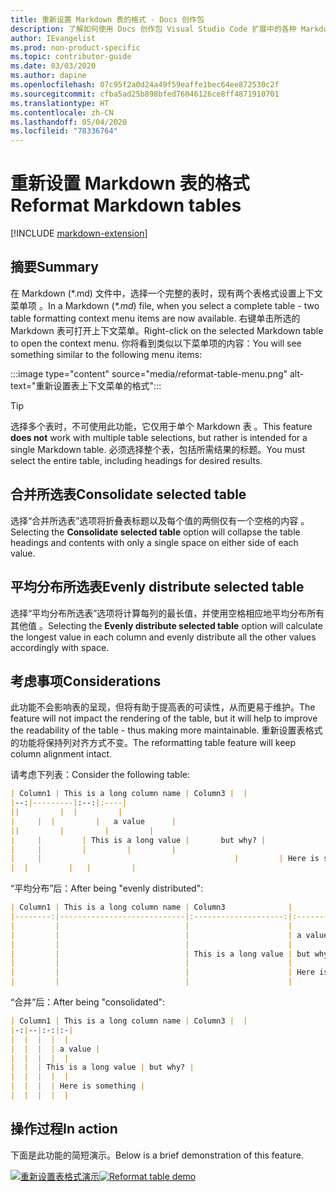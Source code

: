 ```yaml
---
title: 重新设置 Markdown 表的格式 - Docs 创作包
description: 了解如何使用 Docs 创作包 Visual Studio Code 扩展中的各种 Markdown 表格式设置功能。
author: IEvangelist
ms.prod: non-product-specific
ms.topic: contributor-guide
ms.date: 03/03/2020
ms.author: dapine
ms.openlocfilehash: 07c95f2a0d24a49f59eaffe1bec64ee872530c2f
ms.sourcegitcommit: cfba5ad25b898bfed76046126ce8ff4871910701
ms.translationtype: HT
ms.contentlocale: zh-CN
ms.lasthandoff: 05/04/2020
ms.locfileid: "78336764"
---
```

# <a name="reformat-markdown-tables"></a><span data-ttu-id="bba00-103">重新设置 Markdown 表的格式</span><span class="sxs-lookup"><span data-stu-id="bba00-103">Reformat Markdown tables</span></span>

[!INCLUDE [markdown-extension](includes/markdown-extension.md)]

## <a name="summary"></a><span data-ttu-id="bba00-104">摘要</span><span class="sxs-lookup"><span data-stu-id="bba00-104">Summary</span></span>

<span data-ttu-id="bba00-105">在 Markdown (\*.md) 文件中，选择一个完整的表时，现有两个表格式设置上下文菜单项  。</span><span class="sxs-lookup"><span data-stu-id="bba00-105">In a Markdown (*\*.md*) file, when you select a complete table - two table formatting context menu items are now available.</span></span> <span data-ttu-id="bba00-106">右键单击所选的 Markdown 表可打开上下文菜单。</span><span class="sxs-lookup"><span data-stu-id="bba00-106">Right-click on the selected Markdown table to open the context menu.</span></span> <span data-ttu-id="bba00-107">你将看到类似以下菜单项的内容：</span><span class="sxs-lookup"><span data-stu-id="bba00-107">You will see something similar to the following menu items:</span></span>

:::image type="content" source="media/reformat-table-menu.png" alt-text="重新设置表上下文菜单的格式":::

> [!TIP]
> <span data-ttu-id="bba00-109">选择多个表时，不可使用此功能，它仅用于单个 Markdown 表  。</span><span class="sxs-lookup"><span data-stu-id="bba00-109">This feature **does not** work with multiple table selections, but rather is intended for a single Markdown table.</span></span> <span data-ttu-id="bba00-110">必须选择整个表，包括所需结果的标题。</span><span class="sxs-lookup"><span data-stu-id="bba00-110">You must select the entire table, including headings for desired results.</span></span>

## <a name="consolidate-selected-table"></a><span data-ttu-id="bba00-111">合并所选表</span><span class="sxs-lookup"><span data-stu-id="bba00-111">Consolidate selected table</span></span>

<span data-ttu-id="bba00-112">选择“合并所选表”选项将折叠表标题以及每个值的两侧仅有一个空格的内容  。</span><span class="sxs-lookup"><span data-stu-id="bba00-112">Selecting the **Consolidate selected table** option will collapse the table headings and contents with only a single space on either side of each value.</span></span>

## <a name="evenly-distribute-selected-table"></a><span data-ttu-id="bba00-113">平均分布所选表</span><span class="sxs-lookup"><span data-stu-id="bba00-113">Evenly distribute selected table</span></span>

<span data-ttu-id="bba00-114">选择“平均分布所选表”选项将计算每列的最长值，并使用空格相应地平均分布所有其他值  。</span><span class="sxs-lookup"><span data-stu-id="bba00-114">Selecting the **Evenly distribute selected table** option will calculate the longest value in each column and evenly distribute all the other values accordingly with space.</span></span>

## <a name="considerations"></a><span data-ttu-id="bba00-115">考虑事项</span><span class="sxs-lookup"><span data-stu-id="bba00-115">Considerations</span></span>

<span data-ttu-id="bba00-116">此功能不会影响表的呈现，但将有助于提高表的可读性，从而更易于维护。</span><span class="sxs-lookup"><span data-stu-id="bba00-116">The feature will not impact the rendering of the table, but it will help to improve the readability of the table - thus making more maintainable.</span></span> <span data-ttu-id="bba00-117">重新设置表格式的功能将保持列对齐方式不变。</span><span class="sxs-lookup"><span data-stu-id="bba00-117">The reformatting table feature will keep column alignment intact.</span></span>

<span data-ttu-id="bba00-118">请考虑下列表：</span><span class="sxs-lookup"><span data-stu-id="bba00-118">Consider the following table:</span></span>

```markdown
| Column1 | This is a long column name | Column3 |  |
|--:|---------|:--:|:----|
||         |  |         |
|     |  |         |   a value      |
||         |         |         |
|     |         | This is a long value |       but why? |
|     |         |         |         |
|     |                                           |         | Here is something |
|  |         |   |         |
```

<span data-ttu-id="bba00-119">“平均分布”后：</span><span class="sxs-lookup"><span data-stu-id="bba00-119">After being "evenly distributed":</span></span>

```markdown
| Column1 | This is a long column name | Column3              |                   |
|--------:|----------------------------|:--------------------:|:------------------|
|         |                            |                      |                   |
|         |                            |                      | a value           |
|         |                            |                      |                   |
|         |                            | This is a long value | but why?          |
|         |                            |                      |                   |
|         |                            |                      | Here is something |
|         |                            |                      |                   |
```

<span data-ttu-id="bba00-120">“合并”后：</span><span class="sxs-lookup"><span data-stu-id="bba00-120">After being "consolidated":</span></span>

```markdown
| Column1 | This is a long column name | Column3 |  |
|-:|--|:-:|:-|
|  |  |  |  |
|  |  |  | a value |
|  |  |  |  |
|  |  | This is a long value | but why? |
|  |  |  |  |
|  |  |  | Here is something |
|  |  |  |  |
```

## <a name="in-action"></a><span data-ttu-id="bba00-121">操作过程</span><span class="sxs-lookup"><span data-stu-id="bba00-121">In action</span></span>

<span data-ttu-id="bba00-122">下面是此功能的简短演示。</span><span class="sxs-lookup"><span data-stu-id="bba00-122">Below is a brief demonstration of this feature.</span></span>

<span data-ttu-id="bba00-123">[![重新设置表格式演示](media/reformat-table.gif)](media/reformat-table.gif#lightbox)</span><span class="sxs-lookup"><span data-stu-id="bba00-123">[![Reformat table demo](media/reformat-table.gif)](media/reformat-table.gif#lightbox)</span></span>
